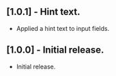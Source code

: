 ## [1.0.1] - Hint text.

* Applied a hint text to input fields.

## [1.0.0] - Initial release.

* Initial release.
